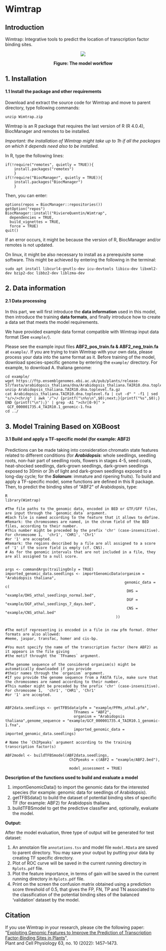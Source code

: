 # Wimtrap
## Introduction
Wimtrap: Integrative tools to predict the location of transcription factor binding sites.

<p align="center">
<img src="wimtrap.jpg">
</p>
<p align="center"><b>Figure: The model workflow</b></p>

## 1. Installation

#### 1.1 Install the package and other requirements

Download and extract the source code for Wimtrap and move to parent directory, type following commands:

```
unzip Wimtrap.zip
```
Wimtrap is an R package that requires the last version of R (R 4.0.4), BiocManager and remotes to be installed. 

*Important: the installation of Wimtrap might take up to 1h if all the packages on which it depends need also to be installed.*

In R, type the following lines:
```
if(!require("remotes", quietly = TRUE)){  
    install.packages("remotes")
    }
if(!require("BiocManager", quietly = TRUE)){  
    install.packages("BiocManager")
    }
```
  
Then, you can enter:
```
options(repos = BiocManager::repositories())
getOption("repos")
BiocManager::install("RiviereQuentin/Wimtrap",                     
  dependencies = TRUE,                     
  build_vignettes = TRUE,
  force = TRUE)
quit()    
```

If an error occurs, it might be because the version of R, BiocManager and/or remotes is not updated. 

On linux, it might be also necessary to install as a prerequisite some software. This might be achieved by entering the following in the terminal:

```
sudo apt install libcurl4-gnutls-dev icu-devtools libicu-dev libxml2-dev bzip2-doc libbz2-dev liblzma-dev
```

## 2. Data information

#### 2.1 Data processing

In this part, we will first introduce the **data information** used in this model, then introduce the training **data formats**, and finally introduce how to create a data set that meets the model requirements.

We have provided example data format compatible with Wimtrap input data format (See `example/`).

Please see the example input files **ABF2_pos_train.fa & ABF2_neg_train.fa** at `example/`. If you are trying to train Wimtrap with your own data, please process your data into the same format as it.
Before training of the model, download species-specific genome by entering the `example/` directory. For example, to download A. thaliana genome:

```
cd example/
wget https://ftp.ensemblgenomes.ebi.ac.uk/pub/plants/release-57/fasta/arabidopsis_thaliana/dna/Arabidopsis_thaliana.TAIR10.dna.toplevel.fa.gz
unzip Arabidopsis_thaliana.TAIR10.dna.toplevel.fa.gz
cat Arabidopsis_thaliana.TAIR10.dna.toplevel.fa | cut -d" " -f1 | sed "s/>/>chr/g" | awk '/^>/ {printf("\n%s\n",$0);next;}{printf("%s",$0);} END {printf("\n");}' | grep -A1 ">chr[0-9]" >  GCF_000001735.4_TAIR10.1_genomic-1.fna
cd ../
```

## 3. Model Training Based on XGBoost

#### 3.1 Build and apply a TF-specific model (for example: ABF2)

Predictions can be made taking into consideration chromatin state features related to different conditions (for ***Arabidopsis***: whole seedlings, seedling roots, non-hair part of seedling roots, flowers in stages 4-5, seed coats, heat-shocked seedlings, dark-grown seedlings, dark-grown seedlings exposed to 30min or 3h of light and dark-grown seedlings exposed to a long-day cycle; for the ***Solanum***: immature and ripening fruits).
To build and apply a TF-specific model, some functions are defined in this R package. Then, to predict the binding sites of "ABF2" of Arabidopsis, type:

```
R
library(Wimtrap)

#The file paths to the genomic data, encoded in BED or GTF/GFF files, are input through the `genomic_data` argument.
#Each file is named according to the feature that it allows to define.
#Remark: the chromosomes are named, in the chrom field of the BED files, according to their number. 
#This number might be preceded by the prefix 'chr' (case-insensitive). For chromosome 1,  'chr1', 'CHR1', 'Chr1' 
#or '1' are accepted.
#Remark: the regions described by a file are all assigned to a score of '1' if the score field is empty (cf. CNS).
# As for the genomic intervals that are not included in a file, they are all assigned to a null score.


args <- commandArgs(trailingOnly = TRUE)
imported_genomic_data.seedlings <- importGenomicData(organism = "Arabidopsis thaliana",
                                                      genomic_data = c(
                                                       DHS = "example/DHS_athal_seedlings_normal.bed",
                                                       DGF = "example/DGF_athal_seedlings_7_days.bed",
                                                       CNS = "example/CNS_athal.bed"
                                                  ))


#The motif representing is encoded in a file in raw pfm format. Other formats are also allowed:
#meme, jaspar, transfac, homer and cis-bp.

#You must specify the name of the transcription factor (here ABF2) as it appears in the file giving
#the motif throught the `TFnames` argument.

#The genome sequence of the considered organism(s) might be automatically downloaded if you provide
#their names through the `organism` argument.
#If you provide the genome sequence from a FASTA file, make sure that the chromosomes are named according to their number. 
#This number might be preceded by the prefix 'chr' (case-insensitive). For chromosome 1,  'chr1', 'CHR1', 'Chr1' 
#or '1' are accepted.


ABF2data.seedlings <- getTFBSdata(pfm = "example/PFMs_athal.pfm",
                               TFnames = "ABF2",
                               organism = "Arabidopsis thaliana",genome_sequence = "example/GCF_000001735.4_TAIR10.1_genomic-1.fna",
                               imported_genomic_data = imported_genomic_data.seedlings)

# Name the `ChIPpeaks` argument according to the training transcription factor(s)

ABF2model <- buildTFBSmodel(ABF2data.seedlings, 
                             ChIPpeaks = c(ABF2 = "example/ABF2.bed"),
                             
                             model_assessment = TRUE)                                
```
**Description of the functions used to build and evaluate a model**
1. importGenomicData() to import the genomic data for the interested species (for example: genomic data for seedlings of Arabidopsis).
2. getTFBSdata() to build the dataset of potential binding sites of specific TF (for example: ABF2) for Arabidopsis thaliana.
3. buildTFBSmodel to get the predictive classifier and, optionally, evaluate the model.
	
**Output:** 

After the model evaluation, three type of output will be generated for test dataset:
1. An annotaion file `annotations.tsv` and model file `model.RData` are saved to parent directory. You may save your output by putting your data by creating TF specific directory.
2. Plot of ROC curve will be saved in the current running directory in `Rplots.pdf` file.  
3. Plot the feature importance, in terms of gain will be saved in the current running directory in `Rplots.pdf` file.
4. Print on the screen the confusion matrix obtained using a prediction score threshold of 0.5, that gives the FP, FN, TP and TN associated to the classification of the potential binding sites of the balanced ‘validation’ dataset by the model.
	
## Citation

If you use Wimtrap in your research, please cite the following paper:<br/>
"[Exploiting Genomic Features to Improve the Prediction of Transcription Factor-Binding Sites in Plants](https://academic.oup.com/pcp/article/63/10/1457/6633738?login=true)",<br/>
Plant and Cell Physiology 63, no. 10 (2022): 1457–1473.
